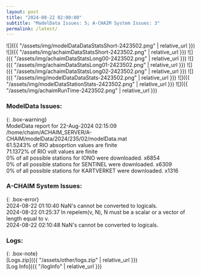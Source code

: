 ```yaml
---
layout: post
title: "2024-08-22 02:00:00"
subtitle: "ModelData Issues: 5; A-CHAIM System Issues: 3"
permalink: /latest/
---
```


![]({{ "/assets/img/modelDataDataStatsShort-2423502.png" | relative_url }})
![]({{ "/assets/img/achaimDataStatsShort-2423502.png" | relative_url }})
![]({{ "/assets/img/achaimDataStatsLong00-2423502.png" | relative_url }})
![]({{ "/assets/img/achaimDataStatsLong01-2423502.png" | relative_url }})
![]({{ "/assets/img/achaimDataStatsLong02-2423502.png" | relative_url }})
![]({{ "/assets/img/modelDataDataStats-2423502.png" | relative_url }})
![]({{ "/assets/img/modelDataStationStats-2423502.png" | relative_url }})
![]({{ "/assets/img/achaimRunTime-2423502.png" | relative_url }})


### ModelData Issues:  
  
{: .box-warning}  
 ModelData report for 22-Aug-2024 02:15:09   
 /home/chaim/ACHAIM_SERVER/A-CHAIM/modelData/2024/235/02/modelData.mat   
 61.5243% of RIO absoprtion values are finite   
 71.1372% of RIO volt values are finite   
 0% of all possible stations for IONO were downloaded. x6854   
 0% of all possible stations for SENTINEL were downloaded. x6309   
 0% of all possible stations for KARTVERKET were downloaded. x1316   
  
### A-CHAIM System Issues:  
  
{: .box-error}  
2024-08-22 01:10:40 NaN's cannot be converted to logicals.  
2024-08-22 01:25:37 In repelem(v, N), N must be a scalar or a vector of length equal to v.  
2024-08-22 02:10:48 NaN's cannot be converted to logicals.  

### Logs:  
  
{: .box-note}  
[Logs.zip]({{ "/assets/other/logs.zip" | relative_url }})  
[Log Info]({{ "/logInfo" | relative_url }})  
